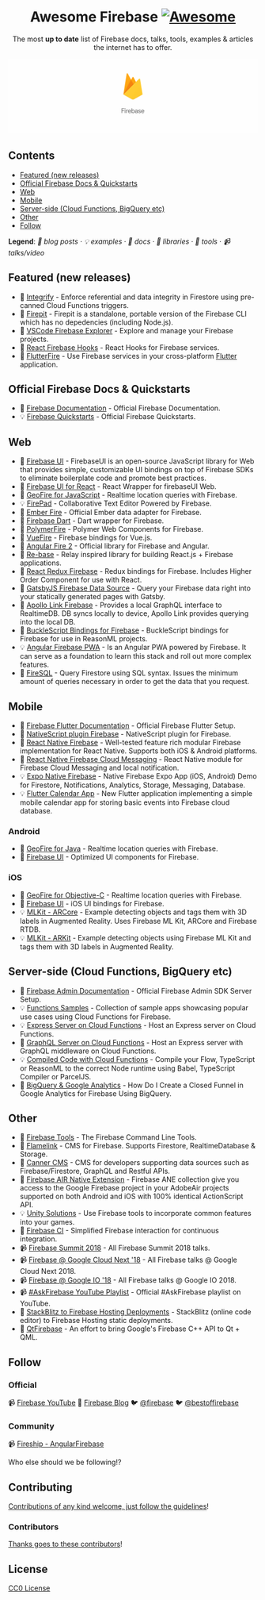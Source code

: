 <!-- badges -->
<div align="center">

<!-- title -->

# Awesome Firebase [![Awesome](https://awesome.re/badge.svg)](https://awesome.re)

<!-- subtitle -->

The most **up to date** list of Firebase docs, talks, tools, examples &amp; articles the internet has to offer.

</div>

<!-- image -->

<a href="https://firebase.google.com/docs/" target="_blank" rel="noopener noreferrer">
    <div align="center">
        <img src="images/firebase-services.gif" />
    </div>
</a>

<!-- other language links -->
<p align="right">
    <!-- <sup><a href="README_ES.md">es</a></sup>
    <sup><a href="README_ID.md">id</a></sup>
    <sup><a href="README_JA.md">ja</a></sup>
    <sup><a href="README_KO.md">ko</a></sup>
    <sup><a href="README_PT.md">pt</a></sup>
    <sup><a href="README_ZH.md">zh</a></sup> -->
</p>

<!-- toc -->

## Contents

- [Featured (new releases)](#featured-new-releases)
- [Official Firebase Docs & Quickstarts](#official-firebase-docs--quickstarts)
- [Web](#web)
- [Mobile](#mobile)
- [Server-side (Cloud Functions, BigQuery etc)](#server-side-cloud-functions-bigquery-etc)
- [Other](#other)
- [Follow](#follow)

<p>
  <b>Legend</b>:
    <em>
    📝 blog posts
    · 💡 examples
    · 📖 docs
    · 🔌 libraries
    · 🔧 tools
    · 📹 talks/video
    </em>
</p>

<!-- START content -->

## Featured (new releases)

- 🔌 [Integrify](https://github.com/anishkny/integrify) - Enforce referential and data integrity in Firestore using pre-canned Cloud Functions triggers.
- 🔧 [Firepit](https://github.com/abehaskins/firepit) - Firepit is a standalone, portable version of the Firebase CLI which has no depedencies (including Node.js).
- 🔧 [VSCode Firebase Explorer](https://github.com/jsayol/vscode-firebase-explorer) - Explore and manage your Firebase projects.
- 🔌 [React Firebase Hooks](https://github.com/CSFrequency/react-firebase-hooks) - React Hooks for Firebase services.
- 🔌 [FlutterFire](https://github.com/flutter/plugins/blob/master/FlutterFire.md) - Use Firebase services in your cross-platform [Flutter](https://flutter.io/) application.

## Official Firebase Docs & Quickstarts

- 📖 [Firebase Documentation](https://firebase.google.com/docs/) - Official Firebase Documentation.
- 💡 [Firebase Quickstarts](https://github.com/firebase?utf8=%E2%9C%93&q=quickstart&type=&language=) - Official Firebase Quickstarts.

## Web

- 🔌 [Firebase UI](https://github.com/firebase/firebaseui-web) - FirebaseUI is an open-source JavaScript library for Web that provides simple, customizable UI bindings on top of Firebase SDKs to eliminate boilerplate code and promote best practices.
- 🔌 [Firebase UI for React](https://github.com/firebase/firebaseui-web-react) - React Wrapper for firebaseUI Web.
- 🔌 [GeoFire for JavaScript](https://github.com/firebase/geofire-js) - Realtime location queries with Firebase.
- 💡 [FirePad](https://github.com/FirebaseExtended/firepad) - Collaborative Text Editor Powered by Firebase.
- 🔌 [Ember Fire](https://github.com/firebase/emberFire) - Official Ember data adapter for Firebase.
- 🔌 [Firebase Dart](https://github.com/FirebaseExtended/firebase-dart) - Dart wrapper for Firebase.
- 🔌 [PolymerFire](https://github.com/FirebaseExtended/polymerfire) - Polymer Web Components for Firebase.
- 🔌 [VueFire](https://github.com/vuejs/vuefire) - Firebase bindings for Vue.js.
- 🔌 [Angular Fire 2](https://github.com/angular/angularfire2) - Official library for Firebase and Angular.
- 🔌 [Re-base](https://github.com/tylermcginnis/re-base) - Relay inspired library for building React.js + Firebase applications.
- 🔌 [React Redux Firebase](https://github.com/prescottprue/react-redux-firebase) - Redux bindings for Firebase. Includes Higher Order Component for use with React.
- 🔌 [GatsbyJS Firebase Data Source](https://www.gatsbyjs.org/packages/gatsby-source-firebase/#gatsby-firebase-source) - Query your Firebase data right into your statically generated pages with Gatsby.
- 🔌 [Apollo Link Firebase](https://github.com/Canner/apollo-link-firebase) - Provides a local GraphQL interface to RealtimeDB. DB syncs locally to device, Apollo Link provides querying into the local DB.
- 🔌 [BuckleScript Bindings for Firebase](https://github.com/avohq/bs-firebase) - BuckleScript bindings for Firebase for use in ReasonML projects.
- 💡 [Angular Firebase PWA](https://github.com/codediodeio/angular-firestarter) - Is an Angular PWA powered by Firebase. It can serve as a foundation to learn this stack and roll out more complex features.
- 🔌 [FireSQL](https://github.com/jsayol/FireSQL) - Query Firestore using SQL syntax. Issues the minimum amount of queries necessary in order to get the data that you request.

## Mobile

- 📖 [Firebase Flutter Documentation](https://firebase.google.com/docs/flutter/setup) - Official Firebase Flutter Setup.
- 🔌 [NativeScript plugin Firebase](https://github.com/EddyVerbruggen/nativescript-plugin-firebase) - NativeScript plugin for Firebase.
- 🔌 [React Native Firebase](https://github.com/invertase/react-native-firebase) - Well-tested feature rich modular Firebase implementation for React Native. Supports both iOS & Android platforms.
- 🔌 [React Native Firebase Cloud Messaging](https://github.com/evollu/react-native-fcm) -
  React Native module for Firebase Cloud Messaging and local notification.
- 💡 [Expo Native Firebase](https://github.com/EvanBacon/expo-native-firebase) - Native Firebase Expo App (iOS, Android) Demo for Firestore, Notifications, Analytics, Storage, Messaging, Database.
- 💡 [Flutter Calendar App](https://github.com/mattgraham1/FlutterCalendar) -
  New Flutter application implementing a simple mobile calendar app for storing basic events into Firebase cloud database.

### Android

- 🔌 [GeoFire for Java](https://github.com/firebase/geofire-java) - Realtime location queries with Firebase.
- 🔌 [Firebase UI](https://github.com/firebase/firebaseui-android) - Optimized UI components for Firebase.

### iOS

- 🔌 [GeoFire for Objective-C](https://github.com/firebase/geofire-objc) - Realtime location queries with Firebase.
- 🔌 [Firebase UI](https://github.com/firebase/firebaseui-ios) - iOS UI bindings for Firebase.
- 💡 [MLKit - ARCore](https://github.com/FirebaseExtended/MLKit-ARCore) - Example detecting objects and tags them with 3D labels in Augmented Reality. Uses Firebase ML Kit, ARCore and Firebase RTDB.
- 💡 [MLKit - ARKit](https://github.com/FirebaseExtended/MLKit-ARKit) - Example detecting objects using Firebase ML Kit and tags them with 3D labels in Augmented Reality.

## Server-side (Cloud Functions, BigQuery etc)

- 📖 [Firebase Admin Documentation](https://firebase.google.com/docs/admin/setup) - Official Firebase Admin SDK Server Setup.
- 💡 [Functions Samples](https://github.com/firebase/functions-samples) - Collection of sample apps showcasing popular use cases using Cloud Functions for Firebase.
- 💡 [Express Server on Cloud Functions](https://github.com/jthegedus/firebase-gcp-examples/tree/master/fb-functions-express) - Host an Express server on Cloud Functions.
- 📝 [GraphQL Server on Cloud Functions](https://codeburst.io/graphql-server-on-cloud-functions-for-firebase-ae97441399c0) - Host an Express server with GraphQL middleware on Cloud Functions.
- 💡 [Compiled Code with Cloud Functions](https://github.com/jthegedus/firebase-gcp-examples/tree/master/fb-functions-compiled_code) - Compile your Flow, TypeScript or ReasonML to the correct Node runtime using Babel, TypeScript Compiler or ParcelJS.
- 📝 [BigQuery & Google Analytics](https://medium.com/firebase-developers/how-do-i-create-a-closed-funnel-in-google-analytics-for-firebase-using-bigquery-6eb2645917e1) - How Do I Create a Closed Funnel in Google Analytics for Firebase Using BigQuery.

## Other

- 🔧 [Firebase Tools](https://github.com/firebase/firebase-tools) - The Firebase Command Line Tools.
- 🔧 [Flamelink](https://flamelink.io/) - CMS for Firebase. Supports Firestore, RealtimeDatabase & Storage.
- 🔧 [Canner CMS](https://github.com/Canner/canner) - CMS for developers supporting data sources such as Firebase/Firestore, GraphQL and Restful APIs.
- 🔌 [Firebase AIR Native Extension](https://github.com/myflashlab/Firebase-ANE) - Firebase ANE collection give you access to the Google Firebase project in your AdobeAir projects supported on both Android and iOS with 100% identical ActionScript API.
- 💡 [Unity Solutions](https://github.com/FirebaseExtended/unity-solutions) - Use Firebase tools to incorporate common features into your games.
- 🔧 [Firebase CI](https://github.com/prescottprue/firebase-ci) - Simplified Firebase interaction for continuous integration.
- 📹 [Firebase Summit 2018](https://www.youtube.com/watch?v=lN0VXVXsj9k&list=PLl-K7zZEsYLnqdlmz7iFe9Lb6cRU3Nv4R) - All Firebase Summit 2018 talks.
- 📹 [Firebase @ Google Cloud Next '18](https://www.youtube.com/watch?v=OPj26MY16F8&list=PLl-K7zZEsYLmYx3MkJRIUPH_JVFHLTlwL) - All Firebase talks @ Google Cloud Next 2018.
- 📹 [Firebase @ Google IO '18](https://www.youtube.com/watch?v=e-8fiv-vteQ&list=PLl-K7zZEsYLn1omgx_VUhCDFsQMA7PRDd) - All Firebase talks @ Google IO 2018.
- 📹 [#AskFirebase YouTube Playlist](https://www.youtube.com/watch?v=TSzhzR4wzSE&list=PLl-K7zZEsYLkkCFs6T9mlqG8v6NCs38pA) - Official #AskFirebase playlist on YouTube.
- 📝 [StackBlitz to Firebase Hosting Deployments](https://medium.com/@ericsimons/announcing-split-second-static-deploys-for-firebase-7440d8e84879) - StackBlitz (online code editor) to Firebase Hosting static deployments.
- 🔌 [QtFirebase](https://github.com/Larpon/QtFirebase) - An effort to bring Google's Firebase C++ API to Qt + QML.

<!-- END content -->

## Follow

### Official

📹 [Firebase YouTube](https://www.youtube.com/user/Firebase) 📝 [Firebase Blog](https://firebase.googleblog.com/) 🐦 [@firebase](https://twitter.com/firebase) 🐦 [@bestoffirebase](https://twitter.com/bestoffirebase)

### Community

📹 [Fireship - AngularFirebase](https://www.youtube.com/channel/UCsBjURrPoezykLs9EqgamOA)

Who else should we be following!?

## Contributing

[Contributions of any kind welcome, just follow the guidelines](contributing.md)!

### Contributors

[Thanks goes to these contributors](https://github.com/jthegedus/awesome-firebase/graphs/contributors)!

## License

[CC0 License](https://github.com/jthegedus/awesome-firebase/blob/master/LICENSE)
